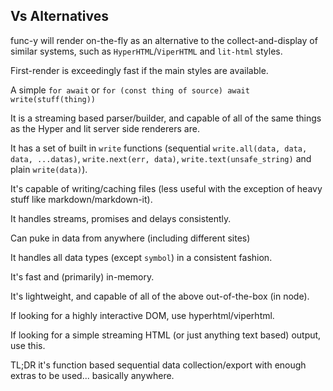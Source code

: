 ## Vs Alternatives

func-y will render on-the-fly as an alternative to the collect-and-display of similar systems, such as `HyperHTML`/`ViperHTML` and `lit-html` styles.

First-render is exceedingly fast if the main styles are available.

A simple `for await` or `for (const thing of source) await write(stuff(thing))`

It is a streaming based parser/builder, and capable of all of the same things as the Hyper and lit server side renderers are.

It has a set of built in `write` functions (sequential `write.all(data, data, data, ...datas)`, `write.next(err, data)`, `write.text(unsafe_string)` and plain `write(data)`).

It's capable of writing/caching files (less useful with the exception of heavy stuff like markdown/markdown-it).

It handles streams, promises and delays consistently.

Can puke in data from anywhere (including different sites)

It handles all data types (except `symbol`) in a consistent fashion.

It's fast and (primarily) in-memory.

It's lightweight, and capable of all of the above out-of-the-box (in node).

If looking for a highly interactive DOM, use hyperhtml/viperhtml.

If looking for a simple streaming HTML (or just anything text based) output, use this.

TL;DR it's function based sequential data collection/export with enough extras to be used... basically anywhere.
